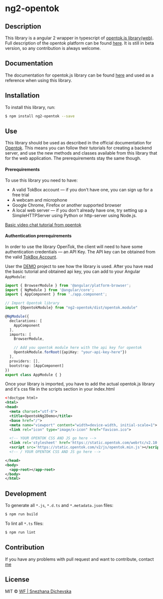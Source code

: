 # ng2-opentok

## Description

This library is a angular 2 wrapper in typescript of [opentok.js library(web)](https://tokbox.com/developer/sdks/js/). Full description of the opentok platform can be found [here](https://tokbox.com/developer/guides/basics/).
It is still in beta version, so any contribution is always welcome.

## Documentation

The documentation for opentok.js library can be found [here](https://tokbox.com/developer/sdks/js) and used as a reference when using this library.

## Installation
To install this library, run:

```bash
$ npm install ng2-opentok --save
```
## Use
This library should be used as described in the official documentation for [Opentok](). This means you can follow their tutorials for creating a backend server, and use the new methods and classes available from this library that for the web application. The prerequirements stay the same though.

#### Prerequirements
To use this library you need to have:
* A valid TokBox account — if you don't have one, you can sign up for a free trial
* A webcam and microphone
* Google Chrome, Firefox or another supported browser
* A local web server — if you don't already have one, try setting up a SimpleHTTPServer using Python or http-server using Node.js.

[Basic video chat tutorial from opentok](https://tokbox.com/developer/tutorials/web/basic-video-chat/)


#### Authentication prerequirements
In order to use the library OpenTok, the client will need to have some authentication credentials — an API Key.
The API key can be obtained from the valid [TokBox Account](https://id.tokbox.com/login?response_type=code&redirect_uri=https%3A%2F%2Ftokbox.com%2Faccount%2Fauth%2Fprovider%2Fcallback&state=eyJyZWRpcmVjdCI6Ii8ifQ%3D%3D&client_id=acountportalprod).

User the [DEMO](https://github.com/webfactorymk/ng2-opentok-demo) project to see how the library is used.
After you have read the basic tutorial and obtained api key, you can add to your Angular `AppModule`:

```typescript
import { BrowserModule } from '@angular/platform-browser';
import { NgModule } from '@angular/core';
import { AppComponent } from './app.component';

// Import Opentok library
import {OpentokModule} from "ng2-opentok/dist/opentok.module"

@NgModule({
  declarations: [
    AppComponent
  ],
  imports: [
    BrowserModule,

    // Add you opentok module here with the api key for opentok
    OpentokModule.forRoot({apiKey: "your-api-key-here"})
  ],
  providers: [],
  bootstrap: [AppComponent]
})
export class AppModule { }
```

Once your library is imported, you have to add the actual opentok.js library and it's css file in the scripts section in your index.html


```xml
<!doctype html>
<html>
<head>
  <meta charset="utf-8">
  <title>OpentokNg2Demo</title>
  <base href="/">
  <meta name="viewport" content="width=device-width, initial-scale=1">
  <link rel="icon" type="image/x-icon" href="favicon.ico">

  <!-- YOUR OPENTOK CSS AND JS go here -->
  <link rel='stylesheet' href='https://static.opentok.com/webrtc/v2.10.0/css/TB.min.css'>
  <script src='https://static.opentok.com/v2/js/opentok.min.js'></script>
  <!-- / YOUR OPENTOK CSS AND JS go here -->

</head>
<body>
  <app-root></app-root>
</body>
</html>
```

## Development

To generate all `*.js`, `*.d.ts` and `*.metadata.json` files:

```bash
$ npm run build
```

To lint all `*.ts` files:

```bash
$ npm run lint
```


## Contribution
If you have any problems with pull request and want to contribute, contact [me](mailto:snezhana.dichevska@webfactory.mk)


## License

MIT © [WF | Snezhana Dichevska](mailto:snezhana.dichevska@webfactory.mk)
